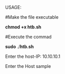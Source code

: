 USAGE:

#Make the file executable

**chmod +x htb.sh**

#Execute the commad

**sudo** ./**htb.sh**

Enter the host-IP:
10.10.10.1

Enter the Host 
sample
